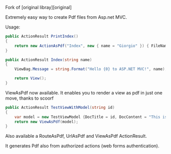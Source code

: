 ﻿Fork of [original libray][original] 

Extremely easy way to create Pdf files from Asp.net MVC.

Usage:
```csharp
public ActionResult PrintIndex()
{
    return new ActionAsPdf("Index", new { name = "Giorgio" }) { FileName = "Test.pdf" };
}

public ActionResult Index(string name)
{
    ViewBag.Message = string.Format("Hello {0} to ASP.NET MVC!", name);

    return View();
}
```
ViewAsPdf now available. It enables you to render a view as pdf in just one move, thanks to scoorf
```csharp
public ActionResult TestViewWithModel(string id)
{
    var model = new TestViewModel {DocTitle = id, DocContent = "This is a test"};
    return new ViewAsPdf(model);
}
```
Also available a RouteAsPdf, UrlAsPdf and ViewAsPdf ActionResult.

It generates Pdf also from authorized actions (web forms authentication).


[origin]:https://github.com/webgio/Rotativa
